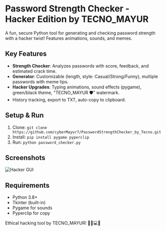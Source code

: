 # Password Strength Checker - Hacker Edition by TECNO_MAYUR

A fun, secure Python tool for generating and checking password strength with a hacker twist! Features animations, sounds, and memes.

## Key Features
- **Strength Checker**: Analyzes passwords with score, feedback, and estimated crack time.
- **Generator**: Customizable (length, style: Casual/Strong/Funny), multiple passwords with meme tips.
- **Hacker Upgrades**: Typing animations, sound effects (pygame), green/black theme, "TECNO_MAYUR 🛡️" watermark.
- History tracking, export to TXT, auto-copy to clipboard.

## Setup & Run
1. Clone: `git clone https://github.com/cyberMayur7/PasswordStrengthChecker_by_Tecno.git`
2. Install: `pip install pygame pyperclip`
3. Run: `python password_checker.py`

## Screenshots
![Hacker GUI](<img width="874" height="659" alt="image" src="https://github.com/user-attachments/assets/3c28626d-65a8-41c0-a651-5e166bcadb18" />
)  <!-- Upload later -->

## Requirements
- Python 3.8+
- Tkinter (built-in)
- Pygame for sounds
- Pyperclip for copy

Ethical hacking tool by TECNO_MAYUR! 🕵️‍♂️💻🚀
